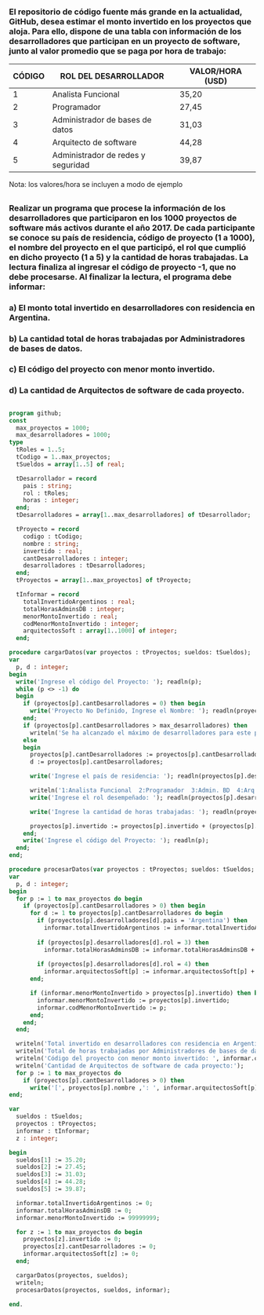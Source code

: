 ### El repositorio de código fuente más grande en la actualidad, GitHub, desea estimar el monto invertido en los proyectos que aloja. Para ello, dispone de una tabla con información de los desarrolladores que participan en un proyecto de software, junto al valor promedio que se paga por hora de trabajo:

| CÓDIGO |ROL DEL DESARROLLADOR | VALOR/HORA (USD) |
| --- | --- | --- |
| 1 | Analista Funcional | 35,20 |
| 2 | Programador | 27,45 |
| 3 | Administrador de bases de datos | 31,03 |
| 4 | Arquitecto de software | 44,28 |
| 5 | Administrador de redes y seguridad | 39,87 |

Nota: los valores/hora se incluyen a modo de ejemplo
##
### Realizar un programa que procese la información de los desarrolladores que participaron en los 1000 proyectos de software más activos durante el año 2017. De cada participante se conoce su país de residencia, código de proyecto (1 a 1000), el nombre del proyecto en el que participó, el rol que cumplió en dicho proyecto (1 a 5) y la cantidad de horas trabajadas. La lectura finaliza al ingresar el código de proyecto -1, que no debe procesarse. Al finalizar la lectura, el programa debe informar:
### a) El monto total invertido en desarrolladores con residencia en Argentina.
### b) La cantidad total de horas trabajadas por Administradores de bases de datos.
### c) El código del proyecto con menor monto invertido.
### d) La cantidad de Arquitectos de software de cada proyecto.
##

```pascal
program github;
const
  max_proyectos = 1000;
  max_desarrolladores = 1000;
type
  tRoles = 1..5;
  tCodigo = 1..max_proyectos;
  tSueldos = array[1..5] of real;

  tDesarrollador = record
    pais : string;
    rol : tRoles;
    horas : integer;
  end;
  tDesarrolladores = array[1..max_desarrolladores] of tDesarrollador;

  tProyecto = record
    codigo : tCodigo;
    nombre : string;
    invertido : real;
    cantDesarrolladores : integer;
    desarrolladores : tDesarrolladores;
  end;
  tProyectos = array[1..max_proyectos] of tProyecto;

  tInformar = record
    totalInvertidoArgentinos : real;
    totalHorasAdminsDB : integer;
    menorMontoInvertido : real;
    codMenorMontoInvertido : integer;
    arquitectosSoft : array[1..1000] of integer;
  end;

procedure cargarDatos(var proyectos : tProyectos; sueldos: tSueldos);
var
  p, d : integer;
begin
  write('Ingrese el código del Proyecto: '); readln(p);
  while (p <> -1) do
  begin
    if (proyectos[p].cantDesarrolladores = 0) then begin
      write('Proyecto No Definido, Ingrese el Nombre: '); readln(proyectos[p].nombre);
    end;
    if (proyectos[p].cantDesarrolladores > max_desarrolladores) then
      writeln('Se ha alcanzado el máximo de desarrolladores para este proyecto')
    else
    begin
      proyectos[p].cantDesarrolladores := proyectos[p].cantDesarrolladores + 1;
      d := proyectos[p].cantDesarrolladores;

      write('Ingrese el país de residencia: '); readln(proyectos[p].desarrolladores[d].pais);

      writeln('1:Analista Funcional  2:Programador  3:Admin. BD  4:Arq. Soft  5:Adm. Redes y Seguridad');
      write('Ingrese el rol desempeñado: '); readln(proyectos[p].desarrolladores[d].rol);

      write('Ingrese la cantidad de horas trabajadas: '); readln(proyectos[p].desarrolladores[d].horas);

      proyectos[p].invertido := proyectos[p].invertido + (proyectos[p].desarrolladores[d].horas * sueldos[proyectos[p].desarrolladores[d].rol]);
    end;
    write('Ingrese el código del Proyecto: '); readln(p);
  end;
end;

procedure procesarDatos(var proyectos : tProyectos; sueldos: tSueldos; var informar : tInformar);
var
  p, d : integer;
begin
  for p := 1 to max_proyectos do begin
    if (proyectos[p].cantDesarrolladores > 0) then begin
      for d := 1 to proyectos[p].cantDesarrolladores do begin
        if (proyectos[p].desarrolladores[d].pais = 'Argentina') then
          informar.totalInvertidoArgentinos := informar.totalInvertidoArgentinos + (proyectos[p].desarrolladores[d].horas * sueldos[proyectos[p].desarrolladores[d].rol]);
        
        if (proyectos[p].desarrolladores[d].rol = 3) then
          informar.totalHorasAdminsDB := informar.totalHorasAdminsDB + proyectos[p].desarrolladores[d].horas;
  
        if (proyectos[p].desarrolladores[d].rol = 4) then
          informar.arquitectosSoft[p] := informar.arquitectosSoft[p] + 1;
      end;

      if (informar.menorMontoInvertido > proyectos[p].invertido) then begin
        informar.menorMontoInvertido := proyectos[p].invertido;
        informar.codMenorMontoInvertido := p;
      end;
    end;
  end;

  writeln('Total invertido en desarrolladores con residencia en Argentina: ', informar.totalInvertidoArgentinos:0:2);
  writeln('Total de horas trabajadas por Administradores de bases de datos: ', informar.totalHorasAdminsDB);
  writeln('Código del proyecto con menor monto invertido: ', informar.codMenorMontoInvertido);
  writeln('Cantidad de Arquitectos de software de cada proyecto:');
  for p := 1 to max_proyectos do
    if (proyectos[p].cantDesarrolladores > 0) then
      write('[', proyectos[p].nombre ,': ', informar.arquitectosSoft[p], '] ');
end;

var
  sueldos : tSueldos;
  proyectos : tProyectos;
  informar : tInformar;
  z : integer;

begin
  sueldos[1] := 35.20;
  sueldos[2] := 27.45;
  sueldos[3] := 31.03;
  sueldos[4] := 44.28;
  sueldos[5] := 39.87;

  informar.totalInvertidoArgentinos := 0;
  informar.totalHorasAdminsDB := 0;
  informar.menorMontoInvertido := 99999999;

  for z := 1 to max_proyectos do begin
    proyectos[z].invertido := 0;
    proyectos[z].cantDesarrolladores := 0;
    informar.arquitectosSoft[z] := 0;
  end;

  cargarDatos(proyectos, sueldos);
  writeln;
  procesarDatos(proyectos, sueldos, informar);

end.
```